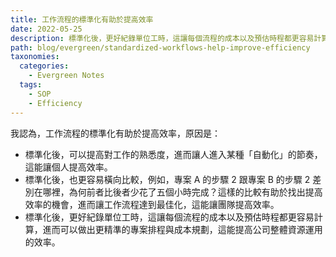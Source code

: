 ```yaml
---
title: 工作流程的標準化有助於提高效率
date: 2022-05-25
description: 標準化後，更好紀錄單位工時，這讓每個流程的成本以及預估時程都更容易計算，進而可以做出更精準的專案排程與成本規劃，這能提高公司整體資源運用的效率。
path: blog/evergreen/standardized-workflows-help-improve-efficiency
taxonomies:
  categories: 
    - Evergreen Notes
  tags: 
    - SOP
    - Efficiency
---
```


我認為，工作流程的標準化有助於提高效率，原因是：
- 標準化後，可以提高對工作的熟悉度，進而讓人進入某種「自動化」的節奏，這能讓個人提高效率。
- 標準化後，也更容易橫向比較，例如，專案 A 的步驟 2 跟專案 B 的步驟 2 差別在哪裡，為何前者比後者少花了五個小時完成？這樣的比較有助於找出提高效率的機會，進而讓工作流程達到最佳化，這能讓團隊提高效率。
- 標準化後，更好紀錄單位工時，這讓每個流程的成本以及預估時程都更容易計算，進而可以做出更精準的專案排程與成本規劃，這能提高公司整體資源運用的效率。

